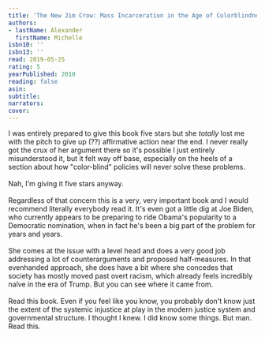 ```yaml
---
title: 'The New Jim Crow: Mass Incarceration in the Age of Colorblindness'
authors:
- lastName: Alexander
  firstName: Michelle
isbn10: ''
isbn13: ''
read: 2019-05-25
rating: 5
yearPublished: 2010
reading: false
asin:
subtitle:
narrators:
cover:
---
```

I was entirely prepared to give this book five stars but she <em>totally</em> lost me with the pitch to give up (??) affirmative action near the end. I never really got the crux of her argument there so it's possible I just entirely misunderstood it, but it felt way off base, especially on the heels of a section about how "color-blind" policies will never solve these problems.<br/><br/>Nah, I'm giving it five stars anyway.<br/><br/>Regardless of that concern this is a very, very important book and I would recommend literally everybody read it. It's even got a little dig at Joe Biden, who currently appears to be preparing to ride Obama's popularity to a Democratic nomination, when in fact he's been a big part of the problem for years and years.<br/><br/>She comes at the issue with a level head and does a very good job addressing a lot of counterarguments and proposed half-measures. In that evenhanded approach, she does have a bit where she concedes that  society has mostly moved past overt racism, which already feels incredibly naïve in the era of Trump. But you can see where it came from.<br/><br/>Read this book. Even if you feel like you know, you probably don't know just the extent of the systemic injustice at play in the modern justice system and governmental structure. I thought I knew. I did know some things. But man. Read this.